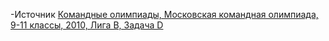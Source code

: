 -Источник
[Командные олимпиады, Московская командная олимпиада, 9-11 классы, 2010, Лига B, Задача D](https://informatics.msk.ru/py-source/source/dir/454-17232)
